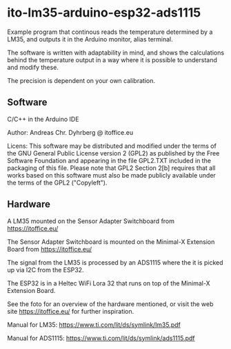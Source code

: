 # ito-lm35-arduino-esp32-ads1115
Example program that continous reads the temperature determined by a LM35, 
and outputs it in the Arduino monitor, alias terminal.

The software is written with adaptability in mind,
and shows the calculations behind the temperature output
in a way where it is possible to understand and modify these.

The precision is dependent on your own calibration.


## Software

C/C++ in the Arduino IDE

Author: Andreas Chr. Dyhrberg @ itoffice.eu

Licens: This software may be distributed and modified under the terms of the 
GNU General Public License version 2 (GPL2) as published by the Free Software 
Foundation and appearing in the file GPL2.TXT included in the packaging of 
this file. Please note that GPL2 Section 2[b] requires that all works based 
on this software must also be made publicly available under the terms of the 
GPL2 ("Copyleft").


## Hardware

A LM35 mounted on the Sensor Adapter Switchboard from https://itoffice.eu/ 

The Sensor Adapter Switchboard is mounted on the Minimal-X Extension Board from https://itoffice.eu/

The signal from the LM35 is processed by an ADS1115 where the it is picked up via I2C from the ESP32.

The ESP32 is in a Heltec WiFi Lora 32 that runs on top of the Minimal-X Extension Board.

See the foto for an overview of the hardware mentioned, or visit the web site https://itoffice.eu/ for further inspiration.

Manual for LM35: https://www.ti.com/lit/ds/symlink/lm35.pdf

Manual for ADS1115: https://www.ti.com/lit/ds/symlink/ads1115.pdf
